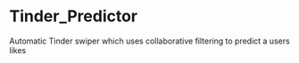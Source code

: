 # Tinder_Predictor
Automatic Tinder swiper which uses collaborative filtering to predict a users likes
